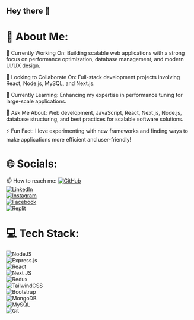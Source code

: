 ## Hey there 👋

# 💫 About Me:
🔭 Currently Working On:
Building scalable web applications with a strong focus on performance optimization, database management, and modern UI/UX design.

👯 Looking to Collaborate On:
Full-stack development projects involving React, Node.js, MySQL, and Next.js.

🌱 Currently Learning:
Enhancing my expertise in performance tuning for large-scale applications.

💬 Ask Me About:
Web development, JavaScript, React, Next.js, Node.js, database structuring, and best practices for scalable software solutions.

⚡ Fun Fact:
I love experimenting with new frameworks and finding ways to make applications more efficient and user-friendly!

# 🌐 Socials:
📫 How to reach me: 
[![GitHub](https://img.shields.io/badge/GitHub-%2312100E.svg?logo=github&logoColor=white)](https://github.com/ItsAnjaliSharma)  
[![LinkedIn](https://img.shields.io/badge/LinkedIn-%230077B5.svg?logo=linkedin&logoColor=white)](https://www.linkedin.com/in/anjali-sharma-746587259/)  
[![Instagram](https://img.shields.io/badge/Instagram-%23E4405F.svg?logo=Instagram&logoColor=white)](https://www.instagram.com/anjali_anji2001/)  
[![Facebook](https://img.shields.io/badge/Facebook-%231877F2.svg?logo=Facebook&logoColor=white)](https://www.facebook.com/profile.php?id=100027666734646)  
[![Replit](https://img.shields.io/badge/Replit-%230D101E.svg?logo=Replit&logoColor=white)](https://replit.com/@anjalianji2001)  


# 💻 Tech Stack:

![NodeJS](https://img.shields.io/badge/node.js-6DA55F?style=for-the-badge&logo=node.js&logoColor=white)  
![Express.js](https://img.shields.io/badge/express.js-%23404d59.svg?style=for-the-badge&logo=express&logoColor=%2361DAFB)  
![React](https://img.shields.io/badge/react-%2320232a.svg?style=for-the-badge&logo=react&logoColor=%2361DAFB)  
![Next JS](https://img.shields.io/badge/Next-black?style=for-the-badge&logo=next.js&logoColor=white)  
![Redux](https://img.shields.io/badge/redux-%23593d88.svg?style=for-the-badge&logo=redux&logoColor=white)  
![TailwindCSS](https://img.shields.io/badge/tailwindcss-%2338B2AC.svg?style=for-the-badge&logo=tailwind-css&logoColor=white)  
![Bootstrap](https://img.shields.io/badge/bootstrap-%23563D7C.svg?style=for-the-badge&logo=bootstrap&logoColor=white)  
![MongoDB](https://img.shields.io/badge/MongoDB-%234ea94b.svg?style=for-the-badge&logo=mongodb&logoColor=white)  
![MySQL](https://img.shields.io/badge/mysql-%2300f.svg?style=for-the-badge&logo=mysql&logoColor=white)  
![Git](https://img.shields.io/badge/git-%23F05033.svg?style=for-the-badge&logo=git&logoColor=white)  




